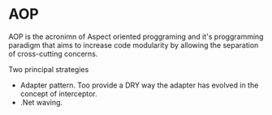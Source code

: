 # AOP
AOP is the acronimn of Aspect oriented proggraming and it's proggramming paradigm that aims to increase code modularity by allowing the separation of cross-cutting concerns.

Two principal strategies
+ Adapter pattern. Too provide a DRY way the adapter has evolved in the concept of interceptor.
+ .Net waving.